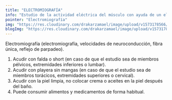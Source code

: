 ```yaml
---
title: "ELECTROMIOGRAFÍA"
info: "Estudio de la actividad eléctrica del músculo con ayuda de un electrodo especial. Sirve para excluir, diagnosticar, describir y dar seguimiento a enfermedades del sistema nervioso y/o de los músculos. Complemento de las velocidades de neuroconducción."
pointer: "Electromiografía"
img: "https://res.cloudinary.com/drakarzamael/image/upload/v1573178566/estudiosMini/ELECTROMIOGRAF%C3%8DA.svg"
blogImg: "https://res.cloudinary.com/drakarzamael/image/upload/v1573178919/estudiosBlog/ELECTROMIOGRAFA_open.svg"
---
```


Electromiografía (electromiografía, velocidades de neuroconducción, fibra única, reflejo de parpadeo).

1. Acudir con falda o short (en caso de que el estudio sea de miembros pélvicos, extremidades inferiores o lumbar).
2. Acudir con playera sin mangas (en caso de que el estudio sea de miembros torácicos, extremidades superiores o cervical).
3. Acudir con la piel limpia, no colocar crema o aceites en la piel después del baño.
4. Puede consumir alimentos y medicamentos de forma habitual.

